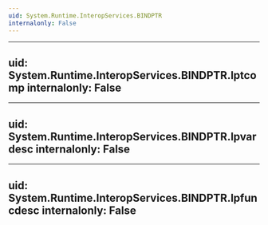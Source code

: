 ```yaml
---
uid: System.Runtime.InteropServices.BINDPTR
internalonly: False
---
```


---
uid: System.Runtime.InteropServices.BINDPTR.lptcomp
internalonly: False
---

---
uid: System.Runtime.InteropServices.BINDPTR.lpvardesc
internalonly: False
---

---
uid: System.Runtime.InteropServices.BINDPTR.lpfuncdesc
internalonly: False
---
